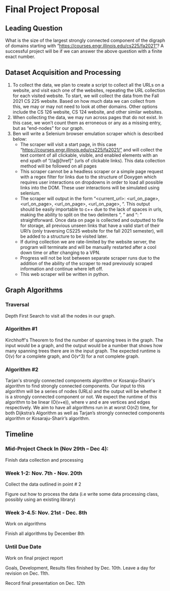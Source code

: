 # Final Project Proposal

## Leading Question
What is the size of the largest strongly connected component of the digraph of domains starting with “https://courses.engr.illinois.edu/cs225/fa2021”?
A successful project will be if we can answer the above question with a finite exact number.
## Dataset Acquisition and Processing
1. To collect the data, we plan to create a script to collect all the URLs on a website, and visit each one of the websites, repeating the URL collection for each visited website. To start, we will collect the data from the Fall 2021 CS 225 website. Based on how much data we can collect from this, we may or may not need to look at other domains. Other options include the CS 126 website, CS 124 website, and other similar websites. 
2. When collecting the data, we may run across pages that do not exist. In this case, we won’t count them as erroneous or any as a missing entry, but as “end-nodes” for our graph.
3. Ben will write a Selenium browser emulation scraper which is described below:
    - The scraper will visit a start page, in this case “https://courses.engr.illinois.edu/cs225/fa2021/” and will collect the text content of all clickable, visible, and enabled elements with an end xpath of “//a@[href]” (urls of clickable links). This data collection method will be followed on all pages
    - This scraper cannot be a headless scraper or a simple page request with a regex filter for links due to the structure of Doxygen which requires user interactions on dropdowns in order to load all possible links into the DOM. These user interactions will be simulated using selenium.
    - The scraper will output in the form “<current_url>: <url_on_page>, <url_on_page>, <url_on_page>, <url_on_page>, “. This output should be easily importable to c++ due to the lack of spaces in urls, making the ability to split on the two delimiters “, “ and “: “ straightforward. Once data on page is collected and outputted to file for storage, all previous unseen links that have a valid start of their URI’s (only traversing CS225 website for the fall 2021 semester), will be added to a structure to be visited later.
    - If during collection we are rate-limited by the website server, the program will terminate and will be manually restarted after a cool down time or after changing to a VPN.
    - Progress will not be lost between separate scraper runs due to the addition of the ability of the scraper to read previously scraped information and continue where left off.
    - This web scraper will be written in python. 


## Graph Algorithms
### Traversal
Depth First Search to visit all the nodes in our graph. 

### Algorithm #1
Kirchhoff's Theorem to find the number of spanning trees in the graph. The input would be a graph, and the output would be a number that shows how many spanning trees there are in the input graph. The expected runtime is O(v) for a complete graph, and O(v^3) for a not complete graph. 

### Algorithm #2
Tarjan's strongly connected components algorithm or Kosaraju-Sharir's algorithm to find strongly connected components. Our input to this algorithm will be a series of nodes (URLs) and the output will be whether it is a strongly connected component or not. We expect the runtime of this algorithm to be linear (O(v+e)), where v and e are vertices and edges respectively.
We aim to have all algorithms run in at worst O(n2) time, for both Dijkstra’s Algorithm as well as Tarjan’s strongly connected components algorithm or 
Kosaraju-Sharir’s algorithm.

## Timeline

### Mid-Project Check In (Nov 29th – Dec 4): 
Finish data collection and processing

### Week 1-2: Nov. 7th - Nov. 20th

Collect the data outlined in point # 2

Figure out how to process the data (i.e write some data processing class, possibly using an existing library)

### Week 3-4.5: Nov. 21st - Dec. 8th

Work on algorithms

Finish all algorithms by December 8th

### Until Due Date

Work on final project report

Goals, Development, Results files finished by Dec. 10th. Leave a day for revision on Dec. 11th. 

Record final presentation on Dec. 12th


